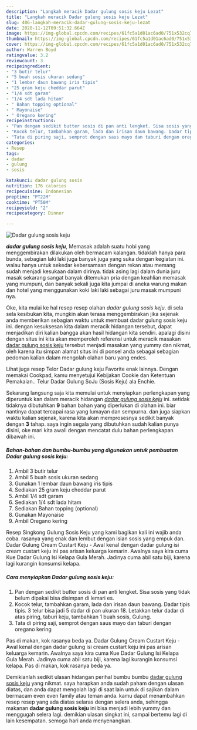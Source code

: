 ```yaml
---
description: "Langkah meracik Dadar gulung sosis keju Lezat"
title: "Langkah meracik Dadar gulung sosis keju Lezat"
slug: 406-langkah-meracik-dadar-gulung-sosis-keju-lezat
date: 2020-11-12T09:51:32.664Z
image: https://img-global.cpcdn.com/recipes/61fc5a1d01ac6ad0/751x532cq70/dadar-gulung-sosis-keju-foto-resep-utama.jpg
thumbnail: https://img-global.cpcdn.com/recipes/61fc5a1d01ac6ad0/751x532cq70/dadar-gulung-sosis-keju-foto-resep-utama.jpg
cover: https://img-global.cpcdn.com/recipes/61fc5a1d01ac6ad0/751x532cq70/dadar-gulung-sosis-keju-foto-resep-utama.jpg
author: Warren Boyd
ratingvalue: 3.2
reviewcount: 3
recipeingredient:
- "3 butir telur"
- "5 buah sosis ukuran sedang"
- "1 lembar daun bawang iris tipis"
- "25 gram keju cheddar parut"
- "1/4 sdt garam"
- "1/4 sdt lada hitam"
- " Bahan topping optional"
- " Mayonaise"
- " Oregano kering"
recipeinstructions:
- "Pan dengan sedikit butter sosis di pan anti lengket. Sisa sosis yang tidak belum dipakai bisa disimpan di lemari es."
- "Kocok telur, tambahkan garam, lada dan irisan daun bawang. Dadar tipis tipis. 3 telur bisa jadi 5 dadar di pan ukuran 18. Letakkan telur dadar di atas piring, taburi keju, tambahkan 1 buah sosis, Gulung."
- "Tata di piring saji, semprot dengan saus mayo dan taburi dengan oregano kering"
categories:
- Resep
tags:
- dadar
- gulung
- sosis

katakunci: dadar gulung sosis 
nutrition: 176 calories
recipecuisine: Indonesian
preptime: "PT22M"
cooktime: "PT50M"
recipeyield: "2"
recipecategory: Dinner

---
```



![Dadar gulung sosis keju](https://img-global.cpcdn.com/recipes/61fc5a1d01ac6ad0/751x532cq70/dadar-gulung-sosis-keju-foto-resep-utama.jpg)

<b><i>dadar gulung sosis keju</i></b>, Memasak adalah suatu hobi yang menggembirakan dilakukan oleh bermacam kalangan. tidaklah hanya para bunda, sebagian laki laki juga banyak juga yang suka dengan kegiatan ini. walau hanya untuk sekedar kebersamaan dengan rekan atau memang sudah menjadi kesukaan dalam dirinya. tidak asing lagi dalam dunia juru masak sekarang sangat banyak ditemukan pria dengan keahlian memasak yang mumpuni, dan banyak sekali juga kita jumpai di aneka warung makan dan hotel yang menggunakan koki laki laki sebagai juru masak mumpuni nya.

Oke, kita mulai ke hal resep resep olahan <i>dadar gulung sosis keju</i>. di sela sela kesibukan kita, mungkin akan terasa menggembirakan jika sejenak anda memberikan sebagian waktu untuk membuat dadar gulung sosis keju ini. dengan kesuksesan kita dalam meracik hidangan tersebut, dapat menjadikan diri kalian bangga akan hasil hidangan kita sendiri. apalagi disini dengan situs ini kita akan memperoleh referensi untuk meracik masakan <u>dadar gulung sosis keju</u> tersebut menjadi masakan yang yummy dan nikmat, oleh karena itu simpan alamat situs ini di ponsel anda sebagai sebagian pedoman kalian dalam mengolah olahan baru yang endes.

Lihat juga resep Telor Dadar gulung keju Favorite enak lainnya. Dengan memakai Cookpad, kamu menyetujui Kebijakan Cookie dan Ketentuan Pemakaian.. Telur Dadar Gulung SoJu (Sosis Keju) ala Enchie.


Sekarang langsung saja kita memulai untuk menyiapkan perlengkapan yang diperuntuk kan dalam meracik hidangan <u><i>dadar gulung sosis keju</i></u> ini. setidak tidaknya dibutuhkan <b>9</b> bahan bahan yang diperlukan di olahan ini. biar nantinya dapat tercapai rasa yang lumayan dan sempurna. dan juga siapkan waktu kalian sejenak, karena kita akan memprosesnya sedikit banyak dengan <b>3</b> tahap. saya ingin segala yang dibutuhkan sudah kalian punya disini, oke mari kita awali dengan mencatat dulu bahan perlengkapan dibawah ini.

<!--inarticleads1-->

##### Bahan-bahan dan bumbu-bumbu yang digunakan untuk pembuatan Dadar gulung sosis keju:

1. Ambil 3 butir telur
1. Ambil 5 buah sosis ukuran sedang
1. Gunakan 1 lembar daun bawang iris tipis
1. Sediakan 25 gram keju cheddar parut
1. Ambil 1/4 sdt garam
1. Sediakan 1/4 sdt lada hitam
1. Sediakan  Bahan topping (optional)
1. Gunakan  Mayonaise
1. Ambil  Oregano kering


Resep Singkong Gulung Sosis Keju yang kami bagikan kali ini wajib anda coba. rasanya yang enak dan lembut dengan isian sosis yang empuk dan. Dadar Gulung Cream Custart Keju - Awal kenal dengan dadar gulung isi cream custart keju ini pas arisan keluarga kemarin. Awalnya saya kira cuma Kue Dadar Gulung Isi Kelapa Gula Merah. Jadinya cuma abil satu biji, karena lagi kurangin konsumsi kelapa. 

<!--inarticleads2-->

##### Cara menyiapkan Dadar gulung sosis keju:

1. Pan dengan sedikit butter sosis di pan anti lengket. Sisa sosis yang tidak belum dipakai bisa disimpan di lemari es.
1. Kocok telur, tambahkan garam, lada dan irisan daun bawang. Dadar tipis tipis. 3 telur bisa jadi 5 dadar di pan ukuran 18. Letakkan telur dadar di atas piring, taburi keju, tambahkan 1 buah sosis, Gulung.
1. Tata di piring saji, semprot dengan saus mayo dan taburi dengan oregano kering


Pas di makan, kok rasanya beda ya. Dadar Gulung Cream Custart Keju - Awal kenal dengan dadar gulung isi cream custart keju ini pas arisan keluarga kemarin. Awalnya saya kira cuma Kue Dadar Gulung Isi Kelapa Gula Merah. Jadinya cuma abil satu biji, karena lagi kurangin konsumsi kelapa. Pas di makan, kok rasanya beda ya. 

Demikianlah sedikit ulasan hidangan perihal bumbu bumbu <u>dadar gulung sosis keju</u> yang nikmat. saya harapkan anda sudah paham dengan ulasan diatas, dan anda dapat mengolah lagi di saat lain untuk di sajikan dalam bermacam even even family atau teman anda. kamu dapat menambahkan resep resep yang ada diatas selaras dengan selera anda, sehingga makanan <b>dadar gulung sosis keju</b> ini bisa menjadi lebih yummy dan menggugah selera lagi. demikian ulasan singkat ini, sampai bertemu lagi di lain kesempatan. semoga hari anda menyenangkan.
